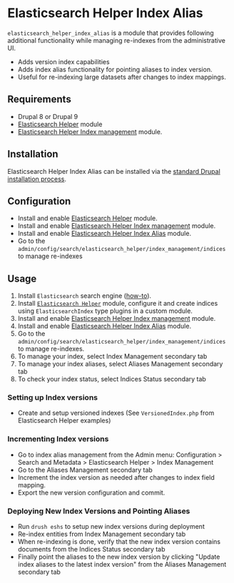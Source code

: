 # Elasticsearch Helper Index Alias

`elasticsearch_helper_index_alias` is a module that provides following additional
functionality while managing re-indexes from the administrative UI.

- Adds version index capabilities
- Adds index alias functionality for pointing aliases to index version.
- Useful for re-indexing large datasets after changes to index mappings.

## Requirements

* Drupal 8 or Drupal 9
* [Elasticsearch Helper][elasticsearch_helper] module
* [Elasticsearch Helper Index management][elasticsearch_helper_index_management]
  module.

## Installation

Elasticsearch Helper Index Alias can be installed via the
[standard Drupal installation process](https://www.drupal.org/docs/extending-drupal/installing-drupal-modules).

## Configuration

* Install and enable [Elasticsearch Helper][elasticsearch_helper] module.
* Install and enable [Elasticsearch Helper Index management][elasticsearch_helper_index_management]
  module.
* Install and enable [Elasticsearch Helper Index Alias][elasticsearch_helper_index_alias]
  module.
* Go to the `admin/config/search/elasticsearch_helper/index_management/indices` to manage re-indexes

## Usage

1. Install `Elasticsearch` search engine ([how-to][elasticsearch_download]).
2. Install [``Elasticsearch Helper``][elasticsearch_helper] module, configure it and create indices using `ElasticsearchIndex` type plugins in a custom module.
3. Install and enable [Elasticsearch Helper Index management][elasticsearch_helper_index_management] module.
4. Install and enable [Elasticsearch Helper Index Alias][elasticsearch_helper_index_alias] module.
5. Go to the `admin/config/search/elasticsearch_helper/index_management/indices` to manage re-indexes.
6. To manage your index, select Index Management secondary tab
7. To manage your index aliases, select Aliases Management secondary tab
8. To check your index status, select Indices Status secondary tab

### Setting up Index versions
- Create and setup versioned indexes (See `VersionedIndex.php` from Elasticsearch Helper examples)

### Incrementing Index versions
- Go to index alias management from the Admin menu: Configuration > Search and Metadata > Elasticsearch Helper > Index Management
- Go to the Aliases Management secondary tab
- Increment the index version as needed after changes to index field mapping.
- Export the new version configuration and commit.

### Deploying New Index Versions and Pointing Aliases
- Run `drush eshs` to setup new index versions during deployment
- Re-index entities from Index Management secondary tab
- When re-indexing is done, verify that the new index version contains documents from the Indices Status secondary tab
- Finally point the aliases to the new index version by clicking "Update index aliases to the latest index version" from the Aliases Management secondary tab


[elasticsearch_download]: https://www.elastic.co/downloads/elasticsearch
[elasticsearch_helper]: https://www.drupal.org/project/elasticsearch_helper
[elasticsearch_helper_index_management]: https://www.drupal.org/project/elasticsearch_helper_index_management
[elasticsearch_helper_index_alias]: https://www.drupal.org/project/elasticsearch_helper_index_alias
[elasticsearch_client]: https://github.com/elastic/elasticsearch-php
